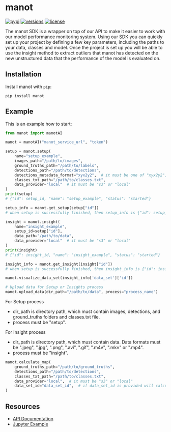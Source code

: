 manot
=============

[![pypi](https://img.shields.io/pypi/v/manot.svg)](https://pypi.org/project/manot)
[![versions](https://img.shields.io/pypi/pyversions/manot.svg)]()
[![license](https://img.shields.io/pypi/l/manot)](https://github.com/manotai/manot-client/blob/main/LICENSE)

The manot SDK is a wrapper on top of our API to make it easier to work with our model performance monitoring system.
Using our SDK you can quickly set up your project by defining a few key parameters, including the paths to your data,
classes and model. Once the project is set up you will be able to use the insight method to extract outliers that manot
has detected on the new unstructured data that the performance of the model is evaluated on.

Installation
------------

Install manot with `pip`:

    pip install manot

Example
-------

This is an example how to start:

```python
from manot import manotAI

manot = manotAI("manot_service_url", "token")
```

```python
setup = manot.setup(
    name="setup_example",
    images_path="/path/to/images",
    ground_truths_path="/path/to/labels",
    detections_path="/path/to/detections",
    detections_metadata_format="xyx2y2",  # it must be one of "xyx2y2", "xywh", or "cxcywh"
    classes_txt_path="/path/to/classes.txt",
    data_provider="local"  # it must be "s3" or "local"
)
print(setup)
# {"id": setup_id, "name": "setup_example", "status": "started"}

setup_info = manot.get_setup(setup["id"])
# when setup is successfully finished, then setup_info is {"id": setup_id, "name": "setup_example", "status": "started"}
```

```python
insight = manot.insight(
    name="insight_example",
    setup_id=setup["id"],
    data_path="/path/to/data",
    data_provider="local"  # it must be "s3" or "local"
)
print(insight)
# {"id": insight_id, "name": "insight_example", "status": "started"}

insight_info = manot.get_insight(insight["id"])
# when setup is successfully finished, then insight_info is {"id": insight_id, "name": "setup_example", "status": "started"}
```

```python
manot.visualize_data_set(insight_info['data_set']['id'])
```

```python
# Upload data for Setup or Insights process
manot.upload_data(dir_path="/path/to/data", process="process_name")
```
For Setup process
- dir_path is directory path, which must contain images, detections, and ground_truths folders and classes.txt file.
- process must be "setup".

For Insight process
- dir_path is directory path, which must contain data. Data formats must be ".jpeg", ".jpg", ".png", ".avi", ".gif", ".m4v", ".mkv" or ".mp4".
- process must be "insight".

```python
manot.calculate_map(
    ground_truths_path="/path/to/ground_truths",
    detections_path="/path/to/detections",
    classes_txt_path="/path/to/classes.txt",
    data_provider="local",  # it must be "s3" or "local"
    data_set_id="data_set_id",  # if data_set_id is provided will calculate mAP only on selected data, otherwise will calculate mAP on all the data
)
```

Resources
---------

- [API Documentation](https://api.dev.manot.ai/api-documentation/v1)
- [Jupyter Example](https://github.com/manotai/manot-client/blob/main/manot-client-notebook.ipynb)

[//]: # (- [pypi]&#40;https://pypi.python.org/pypi/manot&#41; )
